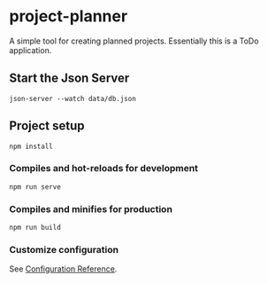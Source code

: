 # project-planner

A simple tool for creating planned projects. Essentially this is a ToDo application.

## Start the Json Server

```
json-server --watch data/db.json
```

## Project setup

```
npm install
```

### Compiles and hot-reloads for development

```
npm run serve
```

### Compiles and minifies for production

```
npm run build
```

### Customize configuration

See [Configuration Reference](https://cli.vuejs.org/config/).
